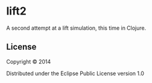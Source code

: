 # lift2

A second attempt at a lift simulation, this time in Clojure.

## License

Copyright © 2014 

Distributed under the Eclipse Public License version 1.0 
